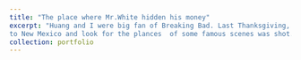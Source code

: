```yaml
---
title: "The place where Mr.White hidden his money"
excerpt: "Huang and I were big fan of Breaking Bad. Last Thanksgiving, we travel 
to New Mexico and look for the plances  of some famous scenes was shot. Here is the real GPS coodinates +35.101965,-107.137223 where Mr White hidden his big money.<br/><img src='/images/file-2.jpeg'>"
collection: portfolio
--- 
```

